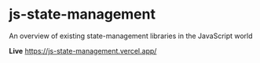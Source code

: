 # js-state-management
An overview of existing state-management libraries in the JavaScript world

__Live__
https://js-state-management.vercel.app/

